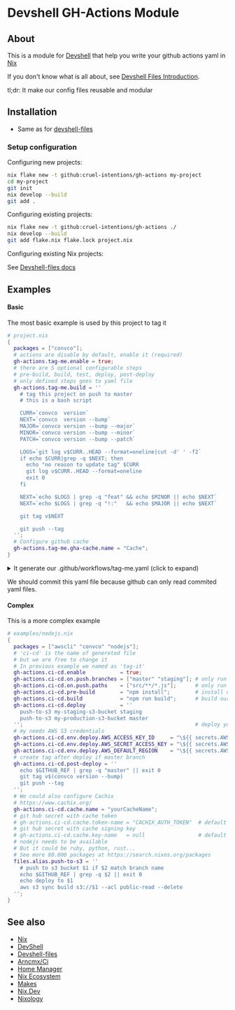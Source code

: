 # Devshell GH-Actions Module
## About

This is a module for [Devshell](https://github.com/numtide/devshell) that help you write your github actions yaml in [Nix](https://nixos.org/guides/how-nix-works.html)

If you don't know what is all about, see [Devshell Files Introduction](https://github.com/cruel-intentions/devshell-files).

tl;dr: It make our config files reusable and modular

## Installation

- Same as for [devshell-files](/cruel-intentions/devshell-files#instructions)

### Setup configuration

Configuring new projects:

```sh
nix flake new -t github:cruel-intentions/gh-actions my-project
cd my-project
git init
nix develop --build
git add .
```

Configuring existing projects:

```sh
nix flake new -t github:cruel-intentions/gh-actions ./
nix develop --build
git add flake.nix flake.lock project.nix
```

Configuring existing Nix projects:

See [Devshell-files docs](https://github.com/cruel-intentions/devshell-files#sharing-our-module)

## Examples


#### Basic

The most basic example is used by this project to tag it

```nix
# project.nix
{
  packages = ["convco"];
  # actions are disable by default, enable it (required)
  gh-actions.tag-me.enable = true;
  # there are 5 optional configurable steps
  # pre-build, build, test, deploy, post-deploy
  # only defined steps goes to yaml file
  gh-actions.tag-me.build = ''
    # tag this project on push to master
    # this is a bash script

    CURR=`convco  version`
    NEXT=`convco  version --bump`
    MAJOR=`convco version --bump --major`
    MINOR=`convco version --bump --minor`
    PATCH=`convco version --bump --patch`

    LOGS=`git log v$CURR..HEAD --format=oneline|cut -d' ' -f2`
    if echo $CURR|grep -q $NEXT; then
      echo "no reason to update tag" $CURR 
      git log v$CURR..HEAD --format=oneline
      exit 0
    fi

    NEXT=`echo $LOGS | grep -q "feat" && echo $MINOR || echo $NEXT`
    NEXT=`echo $LOGS | grep -q "!:"   && echo $MAJOR || echo $NEXT`

    git tag v$NEXT

    git push --tag
  '';
  # Configure github cache
  gh-actions.tag-me.gha-cache.name = "Cache";
}

```

<details>
<summary>It generate our .github/workflows/tag-me.yaml (click to expand)</summary>
<br>


```yaml
# .github/workflows/tag-me.yaml
jobs:
  tag-me:
    runs-on: ubuntu-latest
    steps:
      - uses: actions/checkout@v4
        with:
          fetch-depth: 0
      - id: cache
        name: Cache
        uses: actions/cache@v4
        with:
          key: nix-${{ runner.os }}-${{ hashFiles('flake.lock') }}
          path: ~/.cache/nix
      - uses: cachix/install-nix-action@v31
        with:
          extra_nix_config: access-tokens = github.com=${{ secrets.GITHUB_TOKEN }}
          nix_path: channel:nixos-24.05
      - name: Build
        run: nix develop --command gh-actions-tag-me-build
"on":
  push:
    branches:
      - master

```


</details>


We should commit this yaml file because github can only read commited yaml files.


#### Complex


This is a more complex example

```nix
# examples/nodejs.nix
{
  packages = ["awscli" "convco" "nodejs"];
  # 'ci-cd' is the name of genereted file
  # but we are free to change it
  # In previous example we named as 'tag-it'
  gh-actions.ci-cd.enable           = true;
  gh-actions.ci-cd.on.push.branches = ["master" "staging"]; # only run it on master and staging
  gh-actions.ci-cd.on.push.paths    = ["src/**/*.js"];      # only run it if JS change
  gh-actions.ci-cd.pre-build        = "npm install";        # install dependencies
  gh-actions.ci-cd.build            = "npm run build";      # build our site
  gh-actions.ci-cd.deploy           = ''
    push-to-s3 my-staging-s3-bucket staging
    push-to-s3 my-production-s3-bucket master
  '';                                                       # deploy you static site
  # my needs AWS S3 credentials
  gh-actions.ci-cd.env.deploy.AWS_ACCESS_KEY_ID     = "\${{ secrets.AWS_ACCESS_KEY_ID     }}";
  gh-actions.ci-cd.env.deploy.AWS_SECRET_ACCESS_KEY = "\${{ secrets.AWS_SECRET_ACCESS_KEY }}";
  gh-actions.ci-cd.env.deploy.AWS_DEFAULT_REGION    = "\${{ secrets.AWS_DEFAULT_REGION    }}";
  # create tag after deploy if master branch
  gh-actions.ci-cd.post-deploy = ''
    echo $GITHUB_REF | grep -q "master" || exit 0
    git tag v$(convco version --bump)
    git push --tag
  '';
  # We could also configure Cachix
  # https://www.cachix.org/
  gh-actions.ci-cd.cache.name = "yourCacheName";
  # git hub secret with cache token
  # gh-actions.ci-cd.cache.token-name = "CACHIX_AUTH_TOKEN"  # default value
  # git hub secret with cache signing key
  # gh-actions.ci-cd.cache.key-name   = null                 # default value
  # nodejs needs to be available
  # But it could be ruby, python, rust...
  # See more 80.000 packages at https://search.nixos.org/packages
  files.alias.push-to-s3 = ''
    # push to s3 bucket $1 if $2 match branch name
    echo $GITHUB_REF | grep -q $2 || exit 0
    echo deploy to $1
    aws s3 sync build s3://$1 --acl public-read --delete
  '';
}


```

## See also

* [Nix](https://nixos.org/)
* [DevShell](https://github.com/numtide/devshell)
* [Devshell-files](https://github.com/cruel-intentions/devshell-files)
* [Arncmx/Ci](https://github.com/arcnmx/ci)
* [Home Manager](https://github.com/nix-community/home-manager)
* [Nix Ecosystem](https://nixos.wiki/wiki/Nix_Ecosystem)
* [Makes](https://github.com/fluidattacks/makes)
* [Nix.Dev](https://nix.dev/)
* [Nixology](https://www.youtube.com/watch?v=NYyImy-lqaA&list=PLRGI9KQ3_HP_OFRG6R-p4iFgMSK1t5BHs)

